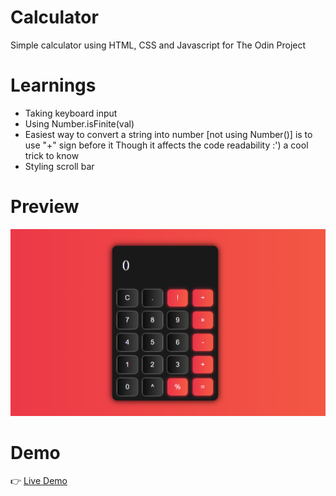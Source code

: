 # Calculator
Simple calculator using HTML, CSS and Javascript for The Odin Project

# Learnings
* Taking keyboard input
* Using Number.isFinite(val)
* Easiest way to convert a string into number [not using Number()] is to use "+" sign before it
    Though it affects the code readability :') a cool trick to know
* Styling scroll bar

# Preview
![image](calculator.png)

# Demo
👉 [Live Demo](https://ruchita1010.github.io/calculator/)